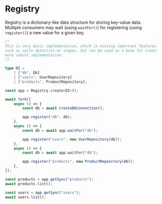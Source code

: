 # Registry

Registry is a dictionary-like data structure for storing key-value data.
Multiple consumers may wait (using `waitFor()`) for registering (using
`register()`) a new value for a given key.

```ts title="Simple dependency injection example"
/*
This is very basic implementation, which is missing important features
such as cycle detection or scopes, but can be used as a base for creating a 
more robust implementation.
*/

type DI =
	| ["db", Db]
	| ["users", UserRepository]
	| ["products", ProductRepository];

const app = Registry.create<DI>();

await fork([
	async () => {
		const db = await createDbConnection();

		app.register("db", db);
	},
	async () => {
		const db = await app.waitFor("db");

		app.register("users", new UserRepository(db));
	},
	async () => {
		const db = await app.waitFor("db");

		app.register("products", new ProductRepository(db));
	},
]);

const products = app.getSync("products");
await products.list();

const users = app.getSync("users");
await users.list();
```
